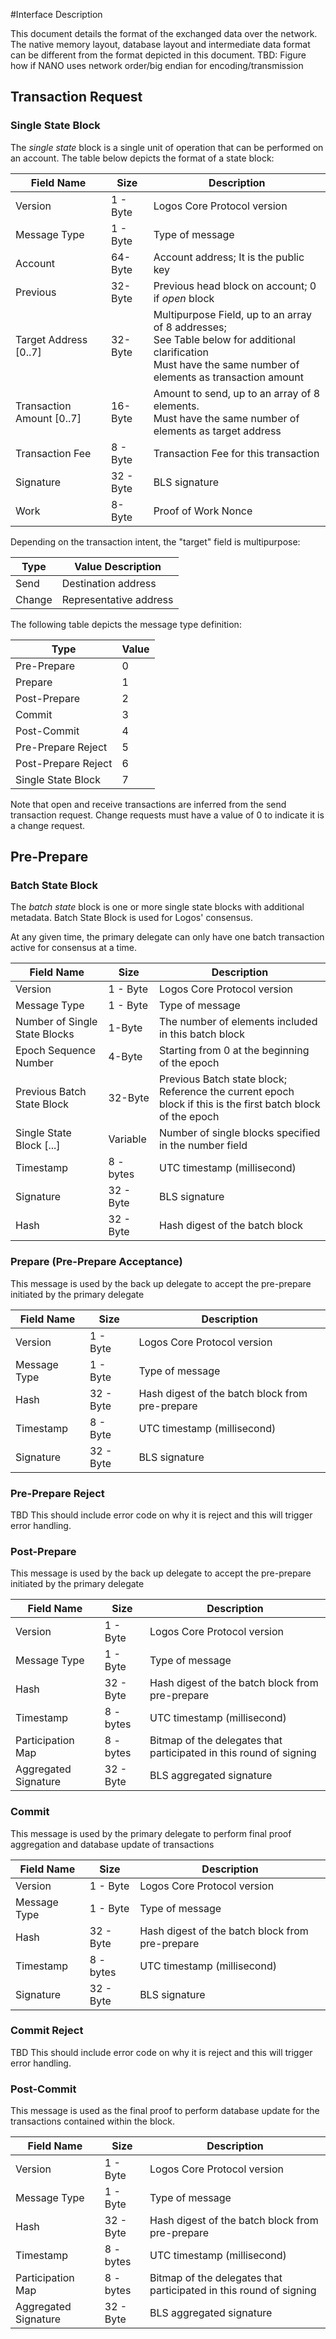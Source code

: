 
#Interface Description 

This document details the format of the exchanged data over the network. The native memory layout, database layout and intermediate data format can be different from the format depicted in this document.  TBD: Figure how if NANO uses network order/big endian for encoding/transmission

## Transaction Request

### Single State Block

The *single state* block is a single unit of operation that can be performed on an account. The table below depicts the format of a state block:

| Field Name |Size| Description |
| --- | -------------| ----------------- |
| Version | 1 - Byte| Logos Core Protocol version|
| Message Type| 1 - Byte| Type of message|
| Account  | 64-Byte | Account address; It is the public key |
| Previous | 32-Byte | Previous head block on account; 0 if *open* block|
| Target Address [0..7] | 32-Byte | Multipurpose Field, up to an array of 8 addresses; <br/>See Table below for additional clarification<br/>Must have the same number of elements as transaction amount |
| Transaction Amount [0..7]   | 16-Byte | Amount to send, up to an array of 8 elements. <br/>Must have the same number of elements as target address |
| Transaction Fee | 8 - Byte| Transaction Fee for this transaction|
| Signature | 32 - Byte | BLS signature |
| Work      | 8-Byte  |Proof of Work Nonce |

Depending on the transaction intent, the "target" field is multipurpose:

| Type | Value Description | 
| --- | ----------------- | 
| Send | Destination address | 
| Change | Representative address |


The following table depicts the message type definition:

| Type | Value  | 
| --- | ----------------- | 
| Pre-Prepare | 0  | 
| Prepare | 1 |
| Post-Prepare | 2 | 
| Commit | 3 |
| Post-Commit | 4 |
| Pre-Prepare Reject | 5 |
| Post-Prepare Reject | 6 |
| Single State Block | 7 |

Note that open and receive transactions are inferred from the send transaction request. Change requests must have a value of 0 to indicate it is a change request.


## Pre-Prepare

### Batch State Block


The *batch state* block is one or more single state blocks with additional metadata. Batch State Block is used for Logos' consensus.

At any given time, the primary delegate can only have one batch transaction active for consensus at a time. 


| Field Name |Size| Description |
| --- | -------------| ----------------- |
| Version | 1 - Byte| Logos Core Protocol version|
| Message Type| 1 - Byte| Type of message|
| Number of Single State Blocks  | 1-Byte | The number of elements included in this batch block |
| Epoch Sequence Number  | 4-Byte | Starting from 0 at the beginning of the epoch |
| Previous Batch State Block | 32-Byte | Previous Batch state block; <br/>Reference the current epoch block if this is the first batch block of the epoch|
| Single State Block [...] | Variable |Number of single blocks specified in the number field |
| Timestamp | 8 - bytes | UTC timestamp (millisecond)|
| Signature | 32 - Byte | BLS signature |
| Hash  | 32 - Byte | Hash digest of the batch block |


### Prepare (Pre-Prepare Acceptance)

This message is used by the back up delegate to accept the pre-prepare initiated by the primary delegate

| Field Name |Size| Description |
| --- | -------------| ----------------- |
| Version | 1 - Byte| Logos Core Protocol version|
| Message Type| 1 - Byte| Type of message|
| Hash| 32 - Byte | Hash digest of the batch block from pre-prepare|
| Timestamp | 8 - Byte | UTC timestamp (millisecond)|
| Signature | 32 - Byte | BLS signature |



### Pre-Prepare Reject

TBD This should include error code on why it is reject and this will trigger error handling.

### Post-Prepare

This message is used by the back up delegate to accept the pre-prepare initiated by the primary delegate

| Field Name |Size| Description |
| --- | -------------| ----------------- |
| Version | 1 - Byte| Logos Core Protocol version|
| Message Type| 1 - Byte| Type of message|
| Hash| 32 - Byte | Hash digest of the batch block from pre-prepare|
| Timestamp | 8 - bytes | UTC timestamp (millisecond)|
| Participation Map | 8 - bytes | Bitmap of the delegates that participated in this round of signing| 
| Aggregated Signature| 32 - Byte | BLS aggregated signature

### Commit

This message is used by the primary delegate to perform final proof aggregation and database update of transactions

| Field Name |Size| Description |
| --- | -------------| ----------------- |
| Version | 1 - Byte| Logos Core Protocol version|
| Message Type| 1 - Byte| Type of message|
| Hash| 32 - Byte | Hash digest of the batch block from pre-prepare|
| Timestamp | 8 - bytes | UTC timestamp (millisecond)|
| Signature | 32 - Byte | BLS signature |

### Commit Reject 

TBD This should include error code on why it is reject and this will trigger error handling.

### Post-Commit

This message is used as the final proof to perform database update for the transactions contained within the block.

| Field Name |Size| Description |
| --- | -------------| ----------------- |
| Version | 1 - Byte| Logos Core Protocol version|
| Message Type| 1 - Byte| Type of message|
| Hash| 32 - Byte | Hash digest of the batch block from pre-prepare|
| Timestamp | 8 - bytes | UTC timestamp (millisecond)|
| Participation Map | 8 - bytes | Bitmap of the delegates that participated in this round of signing| 
| Aggregated Signature| 32 - Byte | BLS aggregated signature
